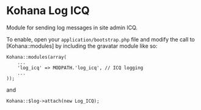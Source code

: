 # Kohana Log ICQ

Module for sending log messages in site admin ICQ.

To enable, open your `application/bootstrap.php` file and modify the call to [Kohana::modules] by including the gravatar module like so:
~~~
Kohana::modules(array(
	...
	'log_icq' => MODPATH.'log_icq', // ICQ logging
	...
));
~~~
and
~~~
Kohana::$log->attach(new Log_ICQ);
~~~